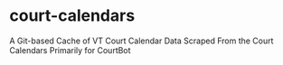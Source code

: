 # court-calendars
A Git-based Cache of VT Court Calendar Data Scraped From the Court Calendars Primarily for CourtBot

